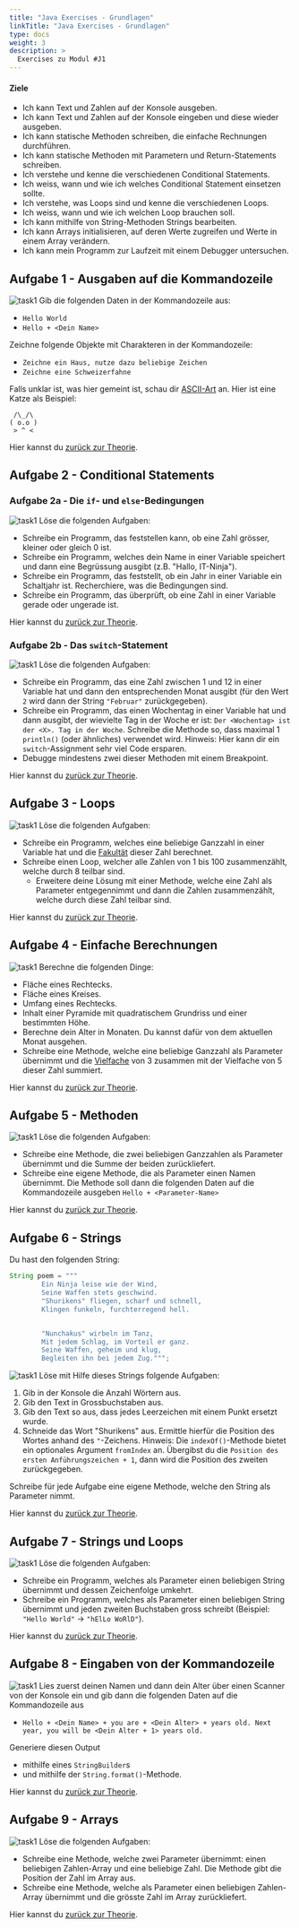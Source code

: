 ```yaml
---
title: "Java Exercises - Grundlagen"
linkTitle: "Java Exercises - Grundlagen"
type: docs
weight: 3
description: >
  Exercises zu Modul #J1
---
```


#### Ziele

- Ich kann Text und Zahlen auf der Konsole ausgeben.
- Ich kann Text und Zahlen auf der Konsole eingeben und diese wieder ausgeben.
- Ich kann statische Methoden schreiben, die einfache Rechnungen durchführen.
- Ich kann statische Methoden mit Parametern und Return-Statements schreiben.
- Ich verstehe und kenne die verschiedenen Conditional Statements.
- Ich weiss, wann und wie ich welches Conditional Statement einsetzen sollte.
- Ich verstehe, was Loops sind und kenne die verschiedenen Loops.
- Ich weiss, wann und wie ich welchen Loop brauchen soll.
- Ich kann mithilfe von String-Methoden Strings bearbeiten.
- Ich kann Arrays initialisieren, auf deren Werte zugreifen und Werte in einem Array verändern.
- Ich kann mein Programm zur Laufzeit mit einem Debugger untersuchen.

## Aufgabe 1 - Ausgaben auf die Kommandozeile

![task1](/images/task.png) Gib die folgenden Daten in der Kommandozeile aus:

- `Hello World`
- `Hello + <Dein Name>`

Zeichne folgende Objekte mit Charakteren in der Kommandozeile:

- `Zeichne ein Haus, nutze dazu beliebige Zeichen`
- `Zeichne eine Schweizerfahne`

Falls unklar ist, was hier gemeint ist, schau dir [ASCII-Art](https://de.wikipedia.org/wiki/ASCII-Art) an. Hier ist eine Katze als Beispiel:

```
 /\_/\
( o.o )
 > ^ <
```

Hier kannst du [zurück zur Theorie](../../../../docs/02_java/03_java-grundlagen/01_java_intro).

## Aufgabe 2 - Conditional Statements

### Aufgabe 2a - Die `if`- und `else`-Bedingungen

![task1](/images/task.png) Löse die folgenden Aufgaben:

- Schreibe ein Programm, das feststellen kann, ob eine Zahl grösser, kleiner oder gleich 0 ist.
- Schreibe ein Programm, welches dein Name in einer Variable speichert und dann eine Begrüssung ausgibt (z.B. "Hallo, IT-Ninja").
- Schreibe ein Programm, das feststellt, ob ein Jahr in einer Variable ein Schaltjahr ist. Recherchiere, was die Bedingungen sind.
- Schreibe ein Programm, das überprüft, ob eine Zahl in einer Variable gerade oder ungerade ist.

Hier kannst du [zurück zur Theorie](../../../../docs/02_java/03_java-grundlagen/05_control_structures/#if-statement).

### Aufgabe 2b - Das `switch`-Statement

![task1](/images/task.png) Löse die folgenden Aufgaben:

- Schreibe ein Programm, das eine Zahl zwischen 1 und 12 in einer Variable hat und dann den entsprechenden Monat ausgibt (für den Wert `2` wird dann der String `"Februar"` zurückgegeben).
- Schreibe ein Programm, das einen Wochentag in einer Variable hat und dann ausgibt, der wievielte Tag in der Woche er ist: `Der <Wochentag> ist der <X>. Tag in der Woche`. Schreibe die Methode so, dass maximal 1 `println()` (oder ähnliches) verwendet wird. Hinweis: Hier kann dir ein `switch`-Assignment sehr viel Code ersparen.
- Debugge mindestens zwei dieser Methoden mit einem Breakpoint.

Hier kannst du [zurück zur Theorie](../../../../docs/02_java/03_java-grundlagen/05_control_structures/#switch-statement).

## Aufgabe 3 - Loops

![task1](/images/task.png) Löse die folgenden Aufgaben:

- Schreibe ein Programm, welches eine beliebige Ganzzahl in einer Variable hat und die [Fakultät](https://www.studysmarter.de/schule/mathe/algebra/fakultaet/) dieser Zahl berechnet.
- Schreibe einen Loop, welcher alle Zahlen von 1 bis 100 zusammenzählt, welche durch 8 teilbar sind.
  - Erweitere deine Lösung mit einer Methode, welche eine Zahl als Parameter entgegennimmt und dann die Zahlen zusammenzählt, welche durch diese Zahl teilbar sind.

Hier kannst du [zurück zur Theorie](../../../../docs/02_java/03_java-grundlagen/05_control_structures/#schleifen-loops).

## Aufgabe 4 - Einfache Berechnungen

![task1](/images/task.png) Berechne die folgenden Dinge:

- Fläche eines Rechtecks.
- Fläche eines Kreises.
- Umfang eines Rechtecks.
- Inhalt einer Pyramide mit quadratischem Grundriss und einer bestimmten Höhe.
- Berechne dein Alter in Monaten. Du kannst dafür von dem aktuellen Monat ausgehen.
- Schreibe eine Methode, welche eine beliebige Ganzzahl als Parameter übernimmt und die [Vielfache](https://www.studysmarter.de/schule/mathe/algebra/vielfaches/) von 3 zusammen mit der Vielfache von 5 dieser Zahl summiert.

Hier kannst du [zurück zur Theorie](../../../../docs/02_java/03_java-grundlagen/06_logic).

## Aufgabe 5 - Methoden

![task1](/images/task.png) Löse die folgenden Aufgaben:

- Schreibe eine Methode, die zwei beliebigen Ganzzahlen als Parameter übernimmt und die Summe der beiden zurückliefert.
- Schreibe eine eigene Methode, die als Parameter einen Namen übernimmt. Die Methode soll dann die folgenden Daten auf die Kommandozeile ausgeben `Hello + <Parameter-Name>`

Hier kannst du [zurück zur Theorie](../../../../docs/02_java/03_java-grundlagen/09_methods).

## Aufgabe 6 - Strings

Du hast den folgenden String:

```java
String poem = """
        Ein Ninja leise wie der Wind,
        Seine Waffen stets geschwind.
        "Shurikens" fliegen, scharf und schnell,
        Klingen funkeln, furchterregend hell.


        "Nunchakus" wirbeln im Tanz,
        Mit jedem Schlag, im Vorteil er ganz.
        Seine Waffen, geheim und klug,
        Begleiten ihn bei jedem Zug.""";
```

![task1](/images/task.png) Löse mit Hilfe dieses Strings folgende Aufgaben:

1. Gib in der Konsole die Anzahl Wörtern aus.
2. Gib den Text in Grossbuchstaben aus.
3. Gib den Text so aus, dass jedes Leerzeichen mit einem Punkt ersetzt wurde.
4. Schneide das Wort "Shurikens" aus. Ermittle hierfür die Position des Wortes anhand des `"`-Zeichens.
   Hinweis: Die `indexOf()`-Methode bietet ein optionales Argument `fromIndex` an. Übergibst du die `Position des ersten Anführungszeichen + 1`, dann wird die Position des zweiten zurückgegeben.

Schreibe für jede Aufgabe eine eigene Methode, welche den String als Parameter nimmt.

Hier kannst du [zurück zur Theorie](../../../../docs/02_java/03_java-grundlagen/08_strings).

## Aufgabe 7 - Strings und Loops

![task1](/images/task.png) Löse die folgenden Aufgaben:

- Schreibe ein Programm, welches als Parameter einen beliebigen String übernimmt und dessen Zeichenfolge umkehrt.
- Schreibe ein Programm, welches als Parameter einen beliebigen String übernimmt und jeden zweiten Buchstaben gross schreibt (Beispiel: `"Hello World"` -> `"hElLo WoRlD"`).

Hier kannst du [zurück zur Theorie](../../../../docs/02_java/03_java-grundlagen/08_strings).

## Aufgabe 8 - Eingaben von der Kommandozeile

![task1](/images/task.png) Lies zuerst deinen Namen und dann dein Alter über einen Scanner von der Konsole ein und gib dann die folgenden Daten auf die Kommandozeile aus

- `Hello + <Dein Name> + you are + <Dein Alter> + years old. Next year, you will be <Dein Alter + 1> years old.`

Generiere diesen Output

- mithilfe eines `StringBuilder`s
- und mithilfe der `String.format()`-Methode.

Hier kannst du [zurück zur Theorie](../../../../docs/02_java/03_java-grundlagen/10_scanner).

## Aufgabe 9 - Arrays

![task1](/images/task.png) Löse die folgenden Aufgaben:

- Schreibe eine Methode, welche zwei Parameter übernimmt: einen beliebigen Zahlen-Array und eine beliebige Zahl. Die Methode gibt die Position der Zahl im Array aus.
- Schreibe eine Methode, welche als Parameter einen beliebigen Zahlen-Array übernimmt und die grösste Zahl im Array zurückliefert.

Hier kannst du [zurück zur Theorie](../../../../docs/02_java/03_java-grundlagen/11_arrays).

